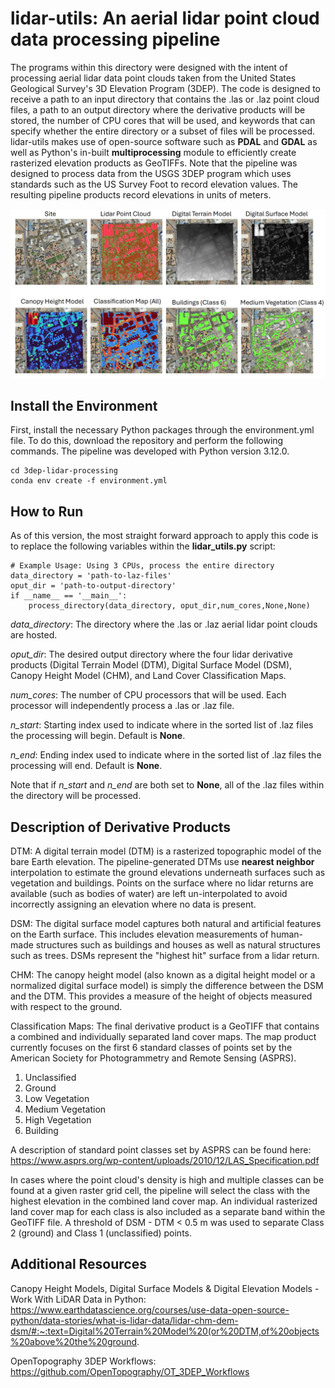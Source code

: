 # lidar-utils: An aerial lidar point cloud data processing pipeline 
The programs within this directory were designed with the intent of processing aerial lidar data point clouds taken from the United States Geological Survey's 3D Elevation Program (3DEP). The code is designed to receive a path to an input directory that contains the .las or .laz point cloud files, a path to an output directory where the derivative products will be stored, the number of CPU cores that will be used, and keywords that can specify whether the entire directory or a subset of files will be processed. lidar-utils makes use of open-source software such as **PDAL** and **GDAL** as well as Python's in-built **multiprocessing** module to efficiently create rasterized elevation products as GeoTIFFs. Note that the pipeline was designed to process data from the USGS 3DEP program which uses standards such as the US Survey Foot to record elevation values. The resulting pipeline products record elevations in units of meters. 

![](image.png)

## Install the Environment
First, install the necessary Python packages through the environment.yml file. To do this, download the repository and perform the following commands. The pipeline was developed with Python version 3.12.0.

```
cd 3dep-lidar-processing
conda env create -f environment.yml
```
## How to Run
As of this version, the most straight forward approach to apply this code is to replace the following variables within the **lidar_utils.py** script:

```
# Example Usage: Using 3 CPUs, process the entire directory
data_directory = 'path-to-laz-files'
oput_dir = 'path-to-output-directory'
if __name__ == '__main__':
    process_directory(data_directory, oput_dir,num_cores,None,None)
```

*data_directory*: The directory where the .las or .laz aerial lidar point clouds are hosted.

*oput_dir*: The desired output directory where the four lidar derivative products (Digital Terrain Model (DTM), Digital Surface Model (DSM), Canopy Height Model (CHM), and Land Cover Classification Maps.

*num_cores*: The number of CPU processors that will be used. Each processor will independently process a .las or .laz file.

*n_start*: Starting index used to indicate where in the sorted list of .laz files the processing will begin. Default is **None**.

*n_end*: Ending index used to indicate where in the sorted list of .laz files the processing will end. Default is **None**.

Note that if *n_start* and *n_end* are both set to **None**, all of the .laz files within the directory will be processed.

## Description of Derivative Products

DTM: A digital terrain model (DTM) is a rasterized topographic model of the bare Earth elevation. The pipeline-generated DTMs use **nearest neighbor** interpolation to estimate the ground elevations underneath surfaces such as vegetation and buildings. Points on the surface where no lidar returns are available (such as bodies of water) are left un-interpolated to avoid incorrectly assigning an elevation where no data is present.

DSM: The digital surface model captures both natural and artificial features on the Earth surface. This includes elevation measurements of human-made structures such as buildings and houses as well as natural structures such as trees. DSMs represent the "highest hit" surface from a lidar return.

CHM: The canopy height model (also known as a digital height model or a normalized digital surface model) is simply the difference between the DSM and the DTM. This provides a measure of the height of objects measured with respect to the ground.

Classification Maps: The final derivative product is a GeoTIFF that contains a combined and individually separated land cover maps. The map product currently focuses on the first 6 standard classes of points set by the American Society for Photogrammetry and Remote Sensing (ASPRS).

1. Unclassified
2. Ground
3. Low Vegetation
4. Medium Vegetation
5. High Vegetation
6. Building

A description of standard point classes set by ASPRS can be found here: https://www.asprs.org/wp-content/uploads/2010/12/LAS_Specification.pdf

In cases where the point cloud's density is high and multiple classes can be found at a given raster grid cell, the pipeline will select the class with the highest elevation in the combined land cover map. An individual rasterized land cover map for each class is also included as a separate band within the GeoTIFF file. A threshold of DSM - DTM < 0.5 m was used to separate Class 2 (ground) and Class 1 (unclassified) points. 

## Additional Resources
Canopy Height Models, Digital Surface Models & Digital Elevation Models - Work With LiDAR Data in Python: https://www.earthdatascience.org/courses/use-data-open-source-python/data-stories/what-is-lidar-data/lidar-chm-dem-dsm/#:~:text=Digital%20Terrain%20Model%20(or%20DTM,of%20objects%20above%20the%20ground.

OpenTopography 3DEP Workflows: https://github.com/OpenTopography/OT_3DEP_Workflows

